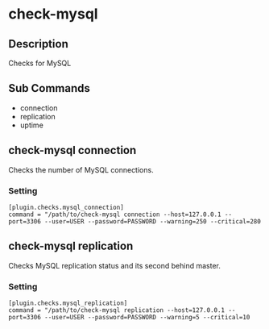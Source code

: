 # check-mysql

## Description

Checks for MySQL

## Sub Commands

- connection
- replication
- uptime

## check-mysql connection

Checks the number of MySQL connections.

### Setting

```
[plugin.checks.mysql_connection]
command = "/path/to/check-mysql connection --host=127.0.0.1 --port=3306 --user=USER --password=PASSWORD --warning=250 --critical=280
```

## check-mysql replication

Checks MySQL replication status and its second behind master.

### Setting

```
[plugin.checks.mysql_replication]
command = "/path/to/check-mysql replication --host=127.0.0.1 --port=3306 --user=USER --password=PASSWORD --warning=5 --critical=10
```
